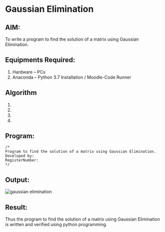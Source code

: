  # Gaussian Elimination

## AIM:
To write a program to find the solution of a matrix using Gaussian Elimination.

## Equipments Required:
1. Hardware – PCs
2. Anaconda – Python 3.7 Installation / Moodle-Code Runner

## Algorithm
1. 
2. 
3. 
4. 

## Program:
```
/*
Program to find the solution of a matrix using Gaussian Elimination.
Developed by:  
RegisterNumber: 
*/
```

## Output:
![gaussian elimination]()


## Result:
Thus the program to find the solution of a matrix using Gaussian Elimination is written and verified using python programming.

